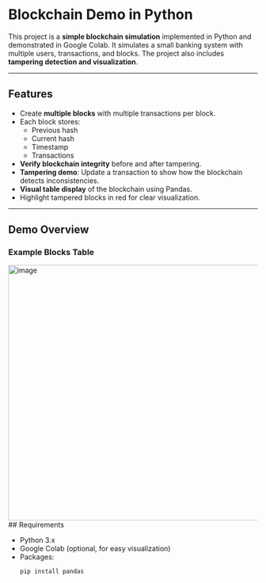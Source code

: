 # Blockchain Demo in Python

This project is a **simple blockchain simulation** implemented in Python and demonstrated in Google Colab. It simulates a small banking system with multiple users, transactions, and blocks. The project also includes **tampering detection and visualization**.

---

## Features

- Create **multiple blocks** with multiple transactions per block.
- Each block stores:
  - Previous hash
  - Current hash
  - Timestamp
  - Transactions
- **Verify blockchain integrity** before and after tampering.
- **Tampering demo**: Update a transaction to show how the blockchain detects inconsistencies.
- **Visual table display** of the blockchain using Pandas.
- Highlight tampered blocks in red for clear visualization.

---

## Demo Overview

### Example Blocks Table
<img width="1682" height="516" alt="image" src="https://github.com/user-attachments/assets/b3ec135b-3a31-4c24-ab12-5d859733d343" />
## Requirements

- Python 3.x
- Google Colab (optional, for easy visualization)
- Packages:
  ```bash
  pip install pandas
